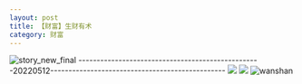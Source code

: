```yaml
---
layout: post
title: 【财富】生财有术
category: 财富
---
```

![story_new_final](http://rbwl8nwm4.hd-bkt.clouddn.com/img/story_new_final_0322.png)
--------------------------------------------------20220512------------------------------------------------
![](http://ran7ztk3m.hd-bkt.clouddn.com/img/factors-220513-4.png)
![](http://ran7ztk3m.hd-bkt.clouddn.com/img/factors-220513-5.png)
![wanshan](http://rbwl8nwm4.hd-bkt.clouddn.com/img/wanshan.png)
  




